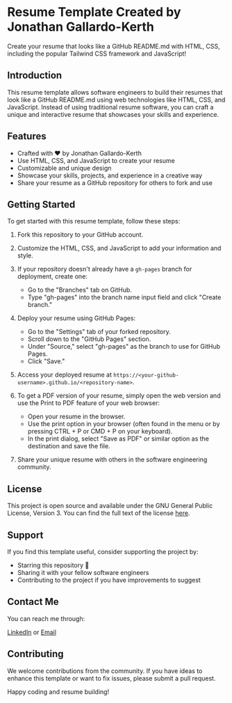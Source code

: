 # Resume Template Created by Jonathan Gallardo-Kerth

Create your resume that looks like a GitHub README.md with HTML, CSS, including the popular Tailwind CSS framework and JavaScript!

## Introduction

This resume template allows software engineers to build their resumes that look like a GitHub README.md using web technologies like HTML, CSS, and JavaScript. Instead of using traditional resume software, you can craft a unique and interactive resume that showcases your skills and experience.

## Features

- Crafted with ❤️ by Jonathan Gallardo-Kerth
- Use HTML, CSS, and JavaScript to create your resume
- Customizable and unique design
- Showcase your skills, projects, and experience in a creative way
- Share your resume as a GitHub repository for others to fork and use

## Getting Started

To get started with this resume template, follow these steps:

1. Fork this repository to your GitHub account.

2. Customize the HTML, CSS, and JavaScript to add your information and style.

3. If your repository doesn't already have a `gh-pages` branch for deployment, create one:

   - Go to the "Branches" tab on GitHub.
   - Type "gh-pages" into the branch name input field and click "Create branch."

4. Deploy your resume using GitHub Pages:

   - Go to the "Settings" tab of your forked repository.
   - Scroll down to the "GitHub Pages" section.
   - Under "Source," select "gh-pages" as the branch to use for GitHub Pages.
   - Click "Save."

5. Access your deployed resume at `https://<your-github-username>.github.io/<repository-name>`.

6. To get a PDF version of your resume, simply open the web version and use the Print to PDF feature of your web browser:

   - Open your resume in the browser.
   - Use the print option in your browser (often found in the menu or by pressing CTRL + P or CMD + P on your keyboard).
   - In the print dialog, select "Save as PDF" or similar option as the destination and save the file.

7. Share your unique resume with others in the software engineering community.

## License

This project is open source and available under the GNU General Public License, Version 3. You can find the full text of the license [here](https://github.com/jonathankerth/resume-template/blob/main/LICENSE).

## Support

If you find this template useful, consider supporting the project by:

- Starring this repository 🌟
- Sharing it with your fellow software engineers
- Contributing to the project if you have improvements to suggest

## Contact Me

You can reach me through:

[LinkedIn](https://www.linkedin.com/in/jonathankerth/) or [Email](mailto:jonathanpkerth@gmail.com)

## Contributing

We welcome contributions from the community. If you have ideas to enhance this template or want to fix issues, please submit a pull request.

Happy coding and resume building!
